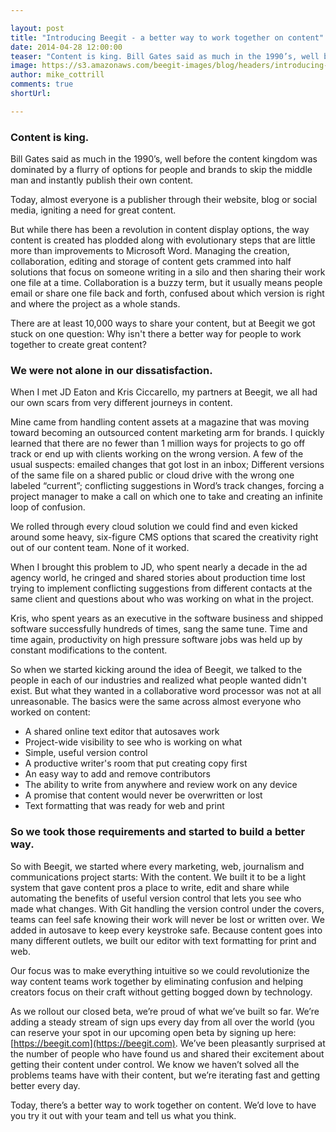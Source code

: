 ```yaml
---

layout: post
title: "Introducing Beegit - a better way to work together on content"
date: 2014-04-28 12:00:00
teaser: "Content is king. Bill Gates said as much in the 1990’s, well before the content kingdom was dominated by a flurry of options for people and brands to skip the middle man and instantly publish their own content. Today, almost everyone is a publisher through their website, blog or social media, igniting a need for great content. But while there has been a revolution in content display options, the way content is created has plodded along with evolutionary steps that are little more than improvements to Microsoft Word."
image: https://s3.amazonaws.com/beegit-images/blog/headers/introducing-beegit.jpg
author: mike_cottrill
comments: true
shortUrl: 

---
```


### Content is king.

Bill Gates said as much in the 1990’s, well before the content kingdom was dominated by a flurry of options for people and brands to skip the middle man and instantly publish their own content.

Today, almost everyone is a publisher through their website, blog or social media, igniting a need for great content. 

But while there has been a revolution in content display options, the way content is created has plodded along with evolutionary steps that are little more than improvements to Microsoft Word. Managing the creation, collaboration, editing and storage of content gets crammed into half solutions that focus on someone writing in a silo and then sharing their work one file at a time. Collaboration is a buzzy term, but it usually means people email or share one file back and forth, confused about which version is right and where the project as a whole stands. 

There are at least 10,000 ways to share your content, but at Beegit we got stuck on one question: Why isn't there a better way for people to work together to create great content?

### We were not alone in our dissatisfaction. 

When I met JD Eaton and Kris Ciccarello, my partners at Beegit, we all had our own scars from very different journeys in content. 

Mine came from handling content assets at a magazine that was moving toward becoming an outsourced content marketing arm for brands. I quickly learned that there are no fewer than 1 million ways for projects to go off track or end up with clients working on the wrong version. A few of the usual suspects: emailed changes that got lost in an inbox; Different versions of the same file on a shared public or cloud drive with the wrong one labeled “current”; conflicting suggestions in Word’s track changes, forcing a project manager to make a call on which one to take and creating an infinite loop of confusion. 

We rolled through every cloud solution we could find and even kicked around some heavy, six-figure CMS options that scared the creativity right out of our content team. None of it worked.

When I brought this problem to JD, who spent nearly a decade in the ad agency world, he cringed and shared stories about production time lost trying to implement conflicting suggestions from different contacts at the same client and questions about who was working on what in the project. 

Kris, who spent years as an executive in the software business and shipped software successfully hundreds of times, sang the same tune. Time and time again, productivity on high pressure software jobs was held up by constant modifications to the content. 

So when we started kicking around the idea of Beegit, we talked to the people in each of our industries and realized what people wanted didn't exist. But what they wanted in a collaborative word processor was not at all unreasonable. The basics were the same across almost everyone who worked on content: 

* A shared online text editor that autosaves work
* Project-wide visibility to see who is working on what 
* Simple, useful version control
* A productive writer's room that put creating copy first
* An easy way to add and remove contributors
* The ability to write from anywhere and review work on any device
* A promise that content would never be overwritten or lost
* Text formatting that was ready for web and print 

### So we took those requirements and started to build a better way. 

So with Beegit, we started where every marketing, web, journalism and communications project starts: With the content. We built it to be a light system that gave content pros a place to write, edit and share while automating the benefits of useful version control that lets you see who made what changes. With Git handling the version control under the covers, teams can feel safe knowing their work will never be lost or written over. We added in autosave to keep every keystroke safe. Because content goes into many different outlets, we built our editor with text formatting for print and web. 

Our focus was to make everything intuitive so we could revolutionize the way content teams work together by eliminating confusion and helping creators focus on their craft without getting bogged down by technology. 

As we rollout our closed beta, we’re proud of what we’ve built so far. We’re adding a steady stream of sign ups every day from all over the world (you can reserve your spot in our upcoming open beta by signing up here: [https://beegit.com](https://beegit.com). We’ve been pleasantly surprised at the number of people who have found us and shared their excitement about getting their content under control. We know we haven’t solved all the problems teams have with their content, but we’re iterating fast and getting better every day. 

Today, there’s a better way to work together on content. We’d love to have you try it out with your team and tell us what you think. 
